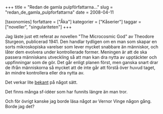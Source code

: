 +++
title = "Redan de gamla pulpförfattarna..."
slug = "redan_de_gamla_pulpforfattarna"
date = 2008-04-11

[taxonomies]
forfattare = ["Åka"]
kategorier = ["Kåserier"]
taggar = ["noveller", "singulariteten"]
+++

Jag läste just ett referat av novellen "The Microcosmic God" av Theodore Sturgeon, publicerad 1941. Den handlar tydligen om en man som skapar en sorts mikroskopiska varelser som lever mycket snabbare än människor, och låter dem evolvera under kontrollerade former. Meningen är att de ska passera människans utveckling så att man kan dra nytta av upptäckter och uppfinningar som de gör. Det går enligt planen först, men ganska snart drar de ifrån människorna så mycket att de inte går att förstå över huvud taget, än mindre kontrollera eller dra nytta av.

Det verkar lite <a href="http://sv.wikipedia.org/wiki/Singulariteten">bekant</a> på något sätt.

Det finns många sf-idéer som har funnits längre än man tror.

Och för övrigt kanske jag borde läsa något av Vernor Vinge någon gång. Borde jag det?
